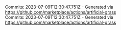 Commits: 2023-07-09T12:30:47.751Z - Generated via https://github.com/marketplace/actions/artificial-grass
<br>
Commits: 2023-07-09T12:30:47.751Z - Generated via https://github.com/marketplace/actions/artificial-grass
<br>
